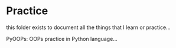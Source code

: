 # Practice

this folder exists to document all the things that I learn or practice...

PyOOPs: OOPs practice in Python language...

